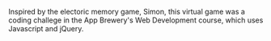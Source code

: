 Inspired by the electoric memory game, Simon, this virtual game was a coding challege in the App Brewery's Web Development course, which uses Javascript and jQuery.
